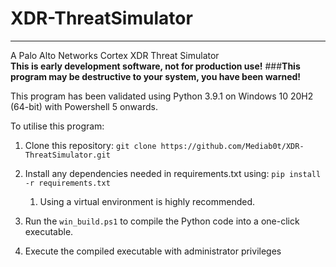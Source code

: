 # XDR-ThreatSimulator

---

A Palo Alto Networks Cortex XDR Threat Simulator <br>
**This is early development software, not for production use!**
###**This program may be destructive to your system, you have been warned!**

This program has been validated using Python 3.9.1 on Windows 10 20H2 (64-bit) with Powershell 5 onwards.

To utilise this program:

1. Clone this repository: `git clone https://github.com/Mediab0t/XDR-ThreatSimulator.git`
2. Install any dependencies needed in requirements.txt using: `pip install -r requirements.txt`
    1. Using a virtual environment is highly recommended.
   
3. Run the `win_build.ps1` to compile the Python code into a one-click executable.
4. Execute the compiled executable with administrator privileges
